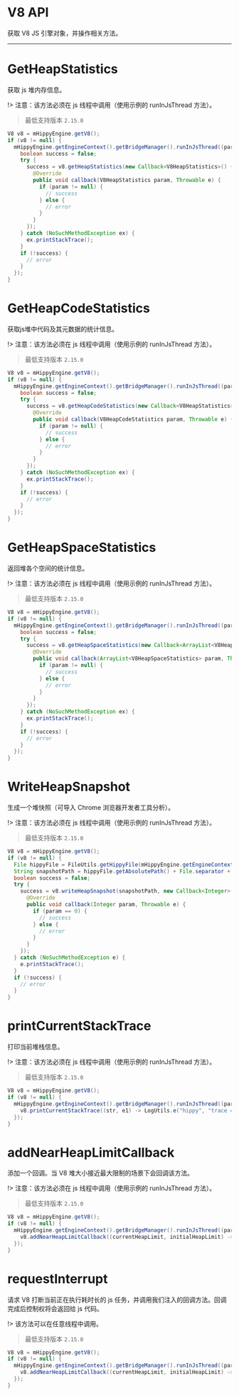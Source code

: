 # V8 API

获取 V8 JS 引擎对象，并操作相关方法。

---

# GetHeapStatistics

获取 js 堆内存信息。

!> 注意：该方法必须在 js 线程中调用（使用示例的 runInJsThread 方法）。

> 最低支持版本 `2.15.0`

``` java
V8 v8 = mHippyEngine.getV8();
if (v8 != null) {
  mHippyEngine.getEngineContext().getBridgeManager().runInJsThread((param, e) -> {
    boolean success = false;
    try {
      success = v8.getHeapStatistics(new Callback<V8HeapStatistics>() {
        @Override
        public void callback(V8HeapStatistics param, Throwable e) {
          if (param != null) {
            // success
          } else {
            // error
          }
        }
      });
    } catch (NoSuchMethodException ex) {
      ex.printStackTrace();
    }
    if (!success) {
      // error
    }
  });
}
```

# GetHeapCodeStatistics

获取js堆中代码及其元数据的统计信息。

!> 注意：该方法必须在 js 线程中调用（使用示例的 runInJsThread 方法）。

> 最低支持版本 `2.15.0`

``` java
V8 v8 = mHippyEngine.getV8();
if (v8 != null) {
  mHippyEngine.getEngineContext().getBridgeManager().runInJsThread((param, e) -> {
    boolean success = false;
    try {
      success = v8.getHeapCodeStatistics(new Callback<V8HeapStatistics>() {
        @Override
        public void callback(V8HeapCodeStatistics param, Throwable e) {
          if (param != null) {
            // success
          } else {
            // error
          }
        }
      });
    } catch (NoSuchMethodException ex) {
      ex.printStackTrace();
    }
    if (!success) {
      // error
    }
  });
}
```

# GetHeapSpaceStatistics

返回堆各个空间的统计信息。

!> 注意：该方法必须在 js 线程中调用（使用示例的 runInJsThread 方法）。

> 最低支持版本 `2.15.0`

``` java
V8 v8 = mHippyEngine.getV8();
if (v8 != null) {
  mHippyEngine.getEngineContext().getBridgeManager().runInJsThread((param, e) -> {
    boolean success = false;
    try {
      success = v8.getHeapSpaceStatistics(new Callback<ArrayList<V8HeapSpaceStatistics>>() {
        @Override
        public void callback(ArrayList<V8HeapSpaceStatistics> param, Throwable e) {
          if (param != null) {
            // success
          } else {
            // error
          }
        }
      });
    } catch (NoSuchMethodException ex) {
      ex.printStackTrace();
    }
    if (!success) {
      // error
    }
  });
}
```

# WriteHeapSnapshot

生成一个堆快照（可导入 Chrome 浏览器开发者工具分析）。

!> 注意：该方法必须在 js 线程中调用（使用示例的 runInJsThread 方法）。

> 最低支持版本 `2.15.0`

``` java
V8 v8 = mHippyEngine.getV8();
if (v8 != null) {
  File hippyFile = FileUtils.getHippyFile(mHippyEngine.getEngineContext().getGlobalConfigs().getContext());
  String snapshotPath = hippyFile.getAbsolutePath() + File.separator + "snapshot" + File.separator + "1.heapsnapshot";
  boolean success = false;
  try {
    success = v8.writeHeapSnapshot(snapshotPath, new Callback<Integer>() {
      @Override
      public void callback(Integer param, Throwable e) {
        if (param == 0) {
          // success
        } else {
          // error
        }
      }
    });
  } catch (NoSuchMethodException e) {
    e.printStackTrace();
  }
  if (!success) {
    // error
  }
}
```

# printCurrentStackTrace

打印当前堆栈信息。

!> 注意：该方法必须在 js 线程中调用（使用示例的 runInJsThread 方法）。

> 最低支持版本 `2.15.0`

``` java
V8 v8 = mHippyEngine.getV8();
if (v8 != null) {
  mHippyEngine.getEngineContext().getBridgeManager().runInJsThread((param, e) -> {
    v8.printCurrentStackTrace((str, e1) -> LogUtils.e("hippy", "trace = " + str));
  });
}
```

# addNearHeapLimitCallback

添加一个回调。当 V8 堆大小接近最大限制的场景下会回调该方法。

!> 注意：该方法必须在 js 线程中调用（使用示例的 runInJsThread 方法）。

> 最低支持版本 `2.15.0`

``` java
V8 v8 = mHippyEngine.getV8();
if (v8 != null) {
  mHippyEngine.getEngineContext().getBridgeManager().runInJsThread((param, e) -> {
    v8.addNearHeapLimitCallback((currentHeapLimit, initialHeapLimit) -> currentHeapLimit * 2);
  });
}
```

# requestInterrupt

请求 V8 打断当前正在执行耗时长的 js 任务，并调用我们注入的回调方法。回调完成后控制权将会返回给 js 代码。

!> 该方法可以在任意线程中调用。

> 最低支持版本 `2.15.0`

``` java
V8 v8 = mHippyEngine.getV8();
if (v8 != null) {
  mHippyEngine.getEngineContext().getBridgeManager().runInJsThread((param, e) -> {
    v8.addNearHeapLimitCallback((currentHeapLimit, initialHeapLimit) -> currentHeapLimit * 2);
  });
}
```
